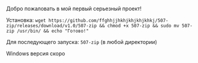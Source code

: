Добро пожаловать в мой первый серьезный проект!

Установка: `wget https://github.com/ffghhjjhkhjkhjkhjkhkj/507-zip/releases/download/v1.0/507-zip && chmod +x 507-zip && sudo mv 507-zip /usr/bin/ && echo "Готово!"
`


Для последующего запуска: `507-zip` (в любой директории)

Windows версия скоро
